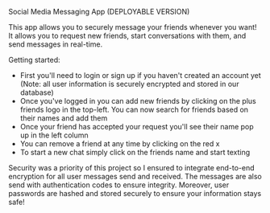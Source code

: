 Social Media Messaging App (DEPLOYABLE VERSION)

This app allows you to securely message your friends whenever you want! It allows you to request new friends, start conversations with them, and send messages in real-time.

Getting started:
- First you'll need to login or sign up if you haven't created an account yet (Note: all user information is securely encrypted and stored in our database)
- Once you've logged in you can add new friends by clicking on the plus friends logo in the top-left. You can now search for friends based on their names and add them
- Once your friend has accepted your request you'll see their name pop up in the left column
- You can remove a friend at any time by clicking on the red x
- To start a new chat simply click on the friends name and start texting

Security was a priority of this project so I ensured to integrate end-to-end encryption for all user messages send and received. The messages are also send with authentication codes to ensure integrity. Moreover, user passwords are hashed and stored securely to ensure your information stays safe!
